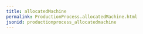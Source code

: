 ```yaml
---
title: allocatedMachine
permalink: ProductionProcess.allocatedMachine.html
jsonid: productionprocess_allocatedmachine
---
```

